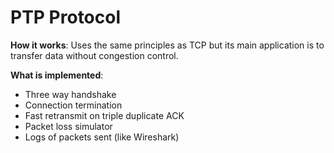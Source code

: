# PTP Protocol

**How it works**: Uses the same principles as TCP but its main application is to transfer data without congestion control. 

**What is implemented**: 

- Three way handshake
- Connection termination
- Fast retransmit on triple duplicate ACK
-  Packet loss simulator
- Logs of packets sent (like Wireshark)
